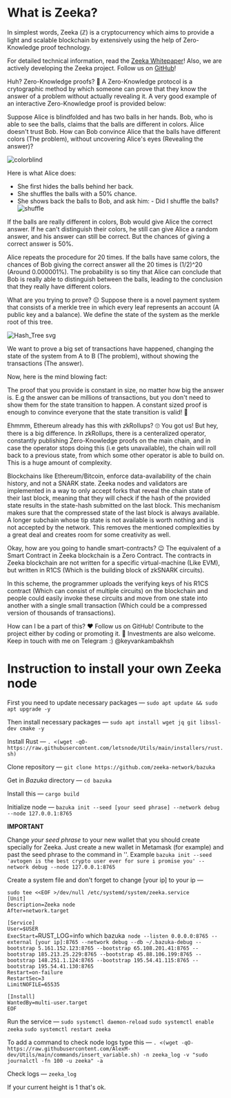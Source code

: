# What is Zeeka?
In simplest words, Zeeka (ℤ) is a cryptocurrency which aims to provide a light and scalable blockchain by extensively using the help of Zero-Knowledge proof technology.

For detailed technical information, read the [Zeeka Whitepaper](https://hackmd.io/_Sw5u2lUR9GfBV5vwtoMSQ)! Also, we are actively developing the Zeeka project. Follow us on [GitHub](https://github.com/zeeka-network)!

Huh? Zero-Knowledge proofs? 🤔
A Zero-Knowledge protocol is a crytographic method by which someone can prove that they know the answer of a problem without actually revealing it. A very good example of an interactive Zero-Knowledge proof is provided below:

Suppose Alice is blindfolded and has two balls in her hands. Bob, who is able to see the balls, claims that the balls are different in colors. Alice doesn't trust Bob. How can Bob convince Alice that the balls have different colors (The problem), without uncovering Alice's eyes (Revealing the answer)?

![colorblind](https://user-images.githubusercontent.com/96244917/189488116-2ee7ab0a-1b05-40a3-b73b-3679ea649f2a.png)

Here is what Alice does:

- She first hides the balls behind her back.
- She shuffles the balls with a 50% chance.
- She shows back the balls to Bob, and ask him: - Did I shuffle the balls?
![shuffle](https://user-images.githubusercontent.com/96244917/189488151-538d5a26-7099-41b6-8dbe-bdbd402effb1.png)

If the balls are really different in colors, Bob would give Alice the correct answer. If he can't distinguish their colors, he still can give Alice a random answer, and his answer can still be correct. But the chances of giving a correct answer is 50%.

Alice repeats the procedure for 20 times. If the balls have same colors, the chances of Bob giving the correct answer all the 20 times is (1/2)^20 (Around 0.000001%). The probability is so tiny that Alice can conclude that Bob is really able to distinguish between the balls, leading to the conclusion that they really have different colors.

What are you trying to prove? 😐
Suppose there is a novel payment system that consists of a merkle tree in which every leaf represents an account (A public key and a balance). We define the state of the system as the merkle root of this tree.

![Hash_Tree svg](https://user-images.githubusercontent.com/96244917/189488169-8faae011-20d5-4fe5-9608-538fe838d9da.png)

We want to prove a big set of transactions have happened, changing the state of the system from A to B (The problem), without showing the transactions (The answer).

Now, here is the mind blowing fact:

The proof that you provide is constant in size, no matter how big the answer is. E.g the answer can be millions of transactions, but you don't need to show them for the state transition to happen. A constant sized proof is enough to convince everyone that the state transition is valid! 🤯

Ehmmm, Ethereum already has this with zkRollups? 🙄
You got us! But hey, there is a big difference. In zkRollups, there is a centeralized operator, constantly publishing Zero-Knowledge proofs on the main chain, and in case the operator stops doing this (i.e gets unavailable), the chain will roll back to a previous state, from which some other operator is able to build on. This is a huge amount of complexity.

Blockchains like Ethereum/Bitcoin, enforce data-availability of the chain history, and not a SNARK state. Zeeka nodes and validators are implemented in a way to only accept forks that reveal the chain state of their last block, meaning that they will check if the hash of the provided state results in the state-hash submitted on the last block. This mechanism makes sure that the compressed state of the last block is always available. A longer subchain whose tip state is not available is worth nothing and is not accepted by the network. This removes the mentioned complexities by a great deal and creates room for some creativity as well.

Okay, how are you going to handle smart-contracts? 😉
The equivalent of a Smart Contract in Zeeka blockchain is a Zero Contract. The contracts in Zeeka blockchain are not written for a specific virtual-machine (Like EVM), but written in R1CS (Which is the building block of zkSNARK circuits).


In this scheme, the programmer uploads the verifying keys of his R1CS contract (Which can consist of multiple circuits) on the blockchain and people could easily invoke these circuits and move from one state into another with a single small transaction (Which could be a compressed version of thousands of transactions).

How can I be a part of this? ❤️
Follow us on GitHub! Contribute to the project either by coding or promoting it. 💸 Investments are also welcome. Keep in touch with me on Telegram :)  @keyvankambakhsh

# Instruction to install your own Zeeka node

First you need to update necessary packages — `sudo apt update && sudo apt upgrade -y`

Then install necessary packages — `sudo apt install wget jq git libssl-dev cmake -y`

Install Rust — `. <(wget -qO- https://raw.githubusercontent.com/letsnode/Utils/main/installers/rust.sh)`

Clone repository — `git clone https://github.com/zeeka-network/bazuka`

Get in *Bazuka* directory — `cd bazuka`

Install this — `cargo build`

Initialize node — `bazuka init --seed [your seed phrase] --network debug --node 127.0.0.1:8765`

**IMPORTANT**

Change *your seed phrase* to your new wallet that you should create specially for Zeeka. Just create a new wallet in Metamask (for example) and past the seed phrase to the command in ''. Example `bazuka init --seed 'avtogen is the best crypto user ever for sure i promise you' --network debug --node 127.0.0.1:8765`

Create a system file and don't forget to change [your ip] to your ip — 

`sudo tee <<EOF >/dev/null /etc/systemd/system/zeeka.service`  
`[Unit]`  
`Description=Zeeka node`  
`After=network.target`  
  
`[Service]`  
`User=$USER`  
`ExecStart=`RUST_LOG=info which bazuka` node --listen 0.0.0.0:8765 --external [your ip]:8765 --network debug --db ~/.bazuka-debug --bootstrap 5.161.152.123:8765 --bootstrap 65.108.201.41:8765 --bootstrap 185.213.25.229:8765 --bootstrap 45.88.106.199:8765 --bootstrap 148.251.1.124:8765 --bootstrap 195.54.41.115:8765 --bootstrap 195.54.41.130:8765`  
`Restart=on-failure`  
`RestartSec=3`  
`LimitNOFILE=65535`  
  
`[Install]`  
`WantedBy=multi-user.target`  
`EOF`

Run the service — `sudo systemctl daemon-reload` 
                  `sudo systemctl enable zeeka`
                  `sudo systemctl restart zeeka`

To add a command to check node logs type this — `. <(wget -qO- https://raw.githubusercontent.com/AlexM-dev/Utils/main/commands/insert_variable.sh) -n zeeka_log -v "sudo journalctl -fn 100 -u zeeka" -a`

Check logs — `zeeka_log`

If your current height is 1 that's ok.

